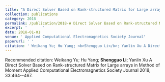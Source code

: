 ```yaml
---
title: "A Direct Solver Based on Rank-structured Matrix for Large arrays in Method of Moment"
collection: publications
category: 2018
permalink: /publication/2018-A Direct Solver Based on Rank-structured Matrix for Large arrays in Method of Moment
excerpt: '       '
date: 2018-01-01
venue: ' Applied Computational Electromagnetics Society Journal'
paperurl: ' '
citation: ' Weikang Yu; Hu Yang; <b>Shengguo Li</b>; Yanlin Xu A Direct Solver Based on Rank-structured Matrix for Large arrays in Method of Moment Applied Computational Electromagnetics Society Journal 2018, 33:464--467. '
---
```



Recommended citation:  Weikang Yu; Hu Yang; <b>Shengguo Li</b>; Yanlin Xu A Direct Solver Based on Rank-structured Matrix for Large arrays in Method of Moment Applied Computational Electromagnetics Society Journal 2018, 33:464--467. 